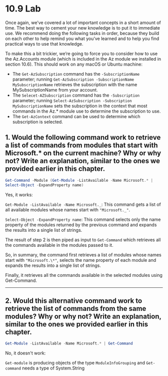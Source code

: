 # 10.9 Lab

<p>
Once again, we’ve covered a lot of important concepts in a short amount of time. 
The best way to cement your new knowledge is to put it to immediate use.
We recommend doing the following tasks in order, 
because they build on each other to help remind you what you’ve learned and to help you find practical ways to use that knowledge.
</p>
<p>
To make this a bit trickier, we’re going to force you to consider how to use the Az.Accounts module (which is included in the Az module we installed in section 10.6). This should work on any macOS or Ubuntu machine:
</p>

- The `Get-AzSubscription` command has the `-SubscriptionName` parameter; running `Get-AzSubscription -SubscriptionName MySubscriptionName` retrieves the subscription with the name MySubscriptionName from your account.
- The `Selecet-AZSubscription` command has the `-Subscription` parameter; running `Select-AzSubscription -Subscription MySubscriptionName` sets the subscription in the context that most commands in the Az.\* module use to determine the subscription to use.
- The `Get-AzContext` command can be used to determine which subscription is selected.

## 1. Would the following command work to retrieve a list of commands from modules that start with Microsoft.\* on the current machine? Why or why not? Write an explanation, similar to the ones we provided earlier in this chapter.

```powerShell
Get-Command -Module (Get-Module -ListAvailable -Name Microsoft.* |
Select-Object -ExpandProperty name)
```

Yes, it works:

`Get-Module -ListAvailable -Name Microsoft._`: This command gets a list of all available modules whose names start with `"Microsoft._"`.

`Select-Object -ExpandProperty name`: This command selects only the name property of the modules returned by the previous command and expands the results into a single list of strings.

The result of step 2 is then piped as input to `Get-Command` which retrieves all the commands available in the modules passed to it.

So, in summary, the command first retrieves a list of modules whose names start with `"Microsoft.\*"`, selects the name property of each module and expands the results into a single list of strings.

Finally, it retrieves all the commands available in the selected modules using Get-Command.

---

## 2. Would this alternative command work to retrieve the list of commands from the same modules? Why or why not? Write an explanation, similar to the ones we provided earlier in this chapter.

```powerShell
Get-Module -ListAvailable -Name Microsoft.* | Get-Command
```

No, it doesn't work:

`Get-module` is producing objects of the type `ModuleInfoGrouping` and `Get-command` needs a type of System.String
